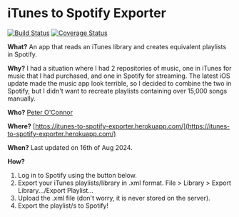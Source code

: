 # iTunes to Spotify Exporter
[![Build Status](https://travis-ci.org/Poc275/iTunes-to-Spotify.svg?branch=master)](https://travis-ci.org/Poc275/iTunes-to-Spotify)
[![Coverage Status](https://coveralls.io/repos/github/Poc275/iTunes-to-Spotify/badge.svg?branch=master)](https://coveralls.io/github/Poc275/iTunes-to-Spotify?branch=master)

**What?** An app that reads an iTunes library and creates equivalent playlists in Spotify.

**Why?** I had a situation where I had 2 repositories of music, one in iTunes for music that I had purchased,
  and one in Spotify for streaming. The latest iOS update made the music app look terrible, so I decided to 
  combine the two in Spotify, but I didn't want to recreate playlists containing over 15,000 songs manually.

**Who?** [Peter O&apos;Connor](https://poc275.me/)

**Where?** [https://itunes-to-spotify-exporter.herokuapp.com/](https://itunes-to-spotify-exporter.herokuapp.com/)

**When?** Last updated on 16th of Aug 2024.

**How?**

1.  Log in to Spotify using the button below.
2.  Export your iTunes playlists/library in .xml format. File > Library > Export Library.../Export Playlist...
3.  Upload the .xml file (don't worry, it is never stored on the server).
4.  Export the playlist/s to Spotify!
